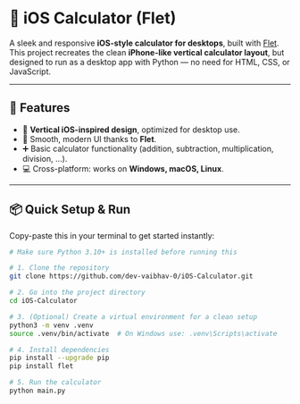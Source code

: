 # 📱 iOS Calculator (Flet)

A sleek and responsive **iOS-style calculator for desktops**, built with [Flet](https://flet.dev/).  
This project recreates the clean **iPhone-like vertical calculator layout**, but designed to run as a desktop app with Python — no need for HTML, CSS, or JavaScript.  

---

## 🚀 Features
- 📐 **Vertical iOS-inspired design**, optimized for desktop use.  
- 🎨 Smooth, modern UI thanks to **Flet**.  
- ➕ Basic calculator functionality (addition, subtraction, multiplication, division, …).  
- 💻 Cross-platform: works on **Windows, macOS, Linux**.  

---

## 📦 Quick Setup & Run

Copy-paste this in your terminal to get started instantly:

```bash
# Make sure Python 3.10+ is installed before running this

# 1. Clone the repository
git clone https://github.com/dev-vaibhav-0/iOS-Calculator.git

# 2. Go into the project directory
cd iOS-Calculator

# 3. (Optional) Create a virtual environment for a clean setup
python3 -m venv .venv
source .venv/bin/activate  # On Windows use: .venv\Scripts\activate

# 4. Install dependencies
pip install --upgrade pip
pip install flet

# 5. Run the calculator
python main.py
